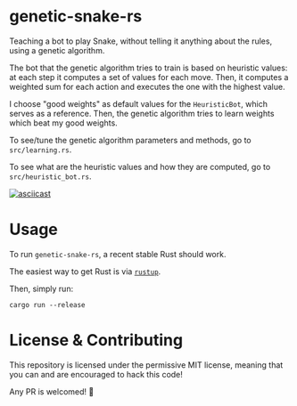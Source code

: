 # genetic-snake-rs

Teaching a bot to play Snake, without telling it anything
about the rules, using a genetic algorithm.

The bot that the genetic algorithm tries to train is based
on heuristic values: at each step it computes a set of
values for each move. Then, it computes a weighted sum for
each action and executes the one with the highest value.

I choose "good weights" as default values for the
`HeuristicBot`, which serves as a reference. Then, the
genetic algorithm tries to learn weights which beat my
good weights.

To see/tune the genetic algorithm parameters and methods,
go to `src/learning.rs`.

To see what are the heuristic values and how they are
computed, go to `src/heuristic_bot.rs`.

[![asciicast](https://asciinema.org/a/241704.svg)](https://asciinema.org/a/241704)

# Usage

To run `genetic-snake-rs`, a recent stable Rust should work.

The easiest way to get Rust is via
[`rustup`](https://www.rust-lang.org/en-US/install.html).

Then, simply run:

```
cargo run --release
```

# License & Contributing

This repository is licensed under the permissive MIT
license, meaning that you can and are encouraged to hack
this code!

Any PR is welcomed! :snake:

